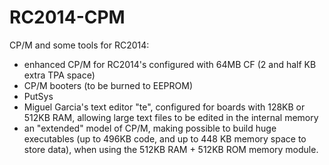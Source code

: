 # RC2014-CPM
CP/M and some tools for RC2014:

- enhanced CP/M for RC2014's configured with 64MB CF (2 and half KB extra TPA space)
- CP/M booters (to be burned to EEPROM)
- PutSys
- Miguel Garcia's text editor "te", configured for boards with 128KB or 512KB RAM, allowing large text files to be edited in the internal memory
- an "extended" model of CP/M, making possible to build huge executables (up to 496KB code, and up to 448 KB memory space to store data),
when using the 512KB RAM + 512KB ROM memory module.
